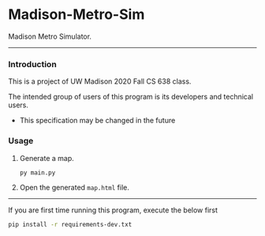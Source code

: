 # Madison-Metro-Sim

Madison Metro Simulator.

------

### Introduction

This is a project of UW Madison 2020 Fall CS 638 class.

The intended group of users of this program is its developers and technical users. 

- This specification may be changed in the future


### Usage

1. Generate a map.

    ```python
    py main.py
    ```

2. Open the generated `map.html` file.

------

If you are first time running this program, execute the below first

```bash
pip install -r requirements-dev.txt
```
